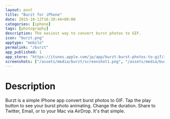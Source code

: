 ```yaml
---
layout: post
title: "Burzt for iPhone"
date: 2015-10-12T16:39:44+09:00
categories: [iphone]
tags: [photography]
description: The easiest way to convert burst photos to GIF.
icon: "burzt.png"
apptype: "mobile"
permalink: "/burzt"
app_published: 1
app_store: "https://itunes.apple.com/jp/app/burzt-burst-photos-to-gif/id1025006634?l=en&mt=8"
screenshots: ["/assets/media/burzt/screenshot1.png", "/assets/media/burzt/screenshot2.png"]
---
```


# Description

Burzt is a simple iPhone app convert burst photos to GIF. Tap the play button to see your burst photo animating. Change the duration. Share to Twitter, Email, or to your Mac via AirDrop. It's that simple.
